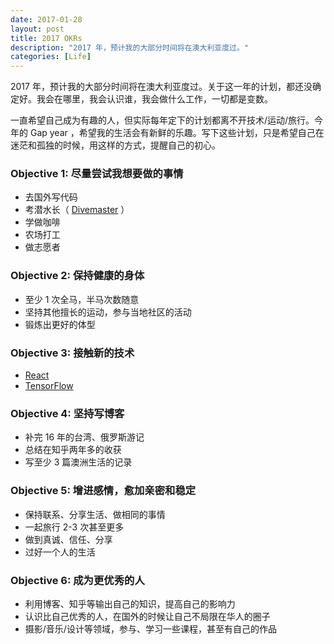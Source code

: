 ```yaml
---
date: 2017-01-28
layout: post
title: 2017 OKRs
description: "2017 年，预计我的大部分时间将在澳大利亚度过。"
categories: [Life]
---
```


2017 年，预计我的大部分时间将在澳大利亚度过。关于这一年的计划，都还没确定好。我会在哪里，我会认识谁，我会做什么工作，一切都是变数。

一直希望自己成为有趣的人，但实际每年定下的计划都离不开技术/运动/旅行。今年的 Gap year ，希望我的生活会有新鲜的乐趣。写下这些计划，只是希望自己在迷茫和孤独的时候，用这样的方式，提醒自己的初心。

### Objective 1: 尽量尝试我想要做的事情
* 去国外写代码
* 考潜水长（ [Divemaster](https://en.wikipedia.org/wiki/Divemaster) ）
* 学做咖啡
* 农场打工
* 做志愿者

### Objective 2: 保持健康的身体
* 至少 1 次全马，半马次数随意
* 坚持其他擅长的运动，参与当地社区的活动
* 锻炼出更好的体型

### Objective 3: 接触新的技术
* [React](https://facebook.github.io/react/)
* [TensorFlow](https://www.tensorflow.org/)

### Objective 4: 坚持写博客
* 补完 16 年的台湾、俄罗斯游记
* 总结在知乎两年多的收获
* 写至少 3 篇澳洲生活的记录

### Objective 5: 增进感情，愈加亲密和稳定
* 保持联系、分享生活、做相同的事情
* 一起旅行 2-3 次甚至更多
* 做到真诚、信任、分享
* 过好一个人的生活

### Objective 6: 成为更优秀的人
* 利用博客、知乎等输出自己的知识，提高自己的影响力
* 认识比自己优秀的人，在国外的时候让自己不局限在华人的圈子
* 摄影/音乐/设计等领域，参与、学习一些课程，甚至有自己的作品
